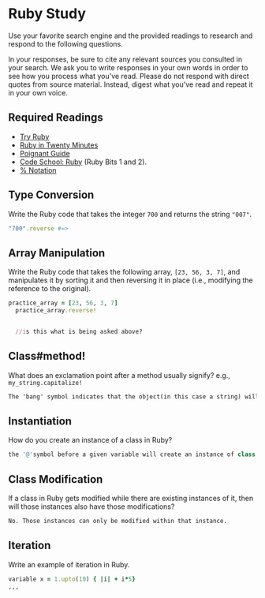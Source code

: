 # Ruby Study

Use your favorite search engine and the provided readings to research and
respond to the following questions.

In your responses, be sure to cite any relevant sources you consulted in your
search. We ask you to write responses in your own words in order to see how you
process what you've read. Please do not respond with direct quotes from source
material. Instead, digest what you've read and repeat it in your own voice.

## Required Readings

-   [Try Ruby](http://tryruby.org/)
-   [Ruby in Twenty Minutes](https://www.ruby-lang.org/en/documentation/quickstart/)
-   [Poignant Guide](http://poignant.guide/)
-   [Code School: Ruby](https://www.codeschool.com/learn/ruby) (Ruby Bits 1 and 2).
-   [% Notation](https://en.wikibooks.org/wiki/Ruby_Programming/Syntax/Literals#The_.25_Notation)

## Type Conversion

Write the Ruby code that takes the integer `700` and returns the string `"007"`.

```ruby
"700".reverse #=>
```

## Array Manipulation

Write the Ruby code that takes the following array, `[23, 56, 3, 7]`, and
manipulates it by sorting it and then reversing it in place (i.e., modifying the
reference to the original).

```ruby
practice_array = [23, 56, 3, 7]
  practice_array.reverse!


  //is this what is being asked above?
```

## Class#method!

What does an exclamation point after a method usually signify?  e.g.,
`my_string.capitalize!`

```md
The 'bang' symbol indicates that the object(in this case a string) will have its original state changed. In this case, 'my_string', the original object, will be capitalized.
```

## Instantiation
How do you create an instance of a class in Ruby?

```ruby
the '@'symbol before a given variable will create an instance of class.
```

## Class Modification

If a class in Ruby gets modified while there are existing instances of it, then
will those instances also have those modifications?

```md
No. Those instances can only be modified within that instance.
```

## Iteration

Write an example of iteration in Ruby.

```ruby
variable x = 1.upto(10) { |i| + i*5}
,,,
